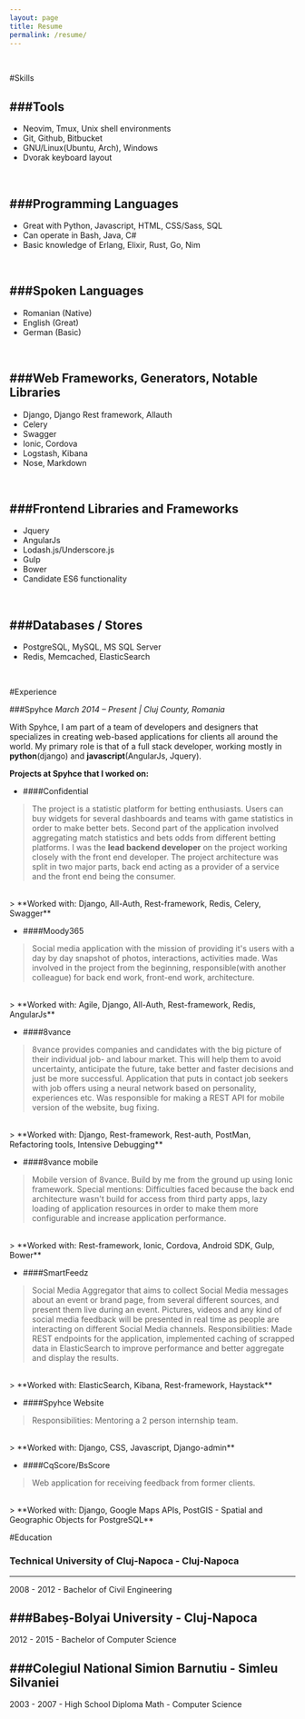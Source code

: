 ```yaml
---
layout: page
title: Resume
permalink: /resume/
---
```


<br/>

#Skills <a href="javascript:window.print()"><i class="resume-print icon-print"></i></a>

###Tools
--------

- Neovim, Tmux, Unix shell environments
- Git, Github, Bitbucket
- GNU/Linux(Ubuntu, Arch), Windows
- Dvorak keyboard layout

<br/>

###Programming Languages
------------

- Great with Python, Javascript, HTML, CSS/Sass, SQL
- Can operate in Bash, Java, C#
- Basic knowledge of Erlang, Elixir, Rust, Go, Nim

<br/>

###Spoken Languages
------------

- Romanian (Native)
- English (Great)
- German (Basic)

<br/>

###Web Frameworks, Generators, Notable Libraries
------------

- Django, Django Rest framework, Allauth
- Celery
- Swagger
- Ionic, Cordova
- Logstash, Kibana
- Nose, Markdown

<br/>

###Frontend Libraries and Frameworks
------------------------------------
- Jquery
- AngularJs
- Lodash.js/Underscore.js
- Gulp
- Bower
- Candidate ES6 functionality

<br/>

###Databases / Stores
------------------------------------
- PostgreSQL, MySQL, MS SQL Server
- Redis, Memcached, ElasticSearch

<br/>

#Experience

###Spyhce
*March 2014 – Present | Cluj County, Romania*

With Spyhce, I am part of a team of developers and designers that specializes in
creating web-based applications for clients all around the world.
My primary role is that of a full stack developer, working mostly in **python**(django)
and **javascript**(AngularJs, Jquery).
<br/>

**Projects at Spyhce that I worked on:**

* ####Confidential
> The project is a statistic platform for betting enthusiasts. Users can buy
> widgets for several dashboards and teams with game statistics in order to make
> better bets. Second part of the application involved aggregating match
> statistics and bets odds from different betting platforms.
> I was the **lead backend developer** on the project working closely with the
> front end developer. The project architecture was split in two major parts,
> back end acting as a provider of a service and the front end being the
> consumer.
<br/>
> **Worked with: Django, All-Auth, Rest-framework, Redis, Celery, Swagger**

* ####Moody365
> Social media application with the mission of providing it's users with a day
> by day snapshot of photos, interactions, activities made.
> Was involved in the project from the beginning, responsible(with another colleague)
> for back end work, front-end work, architecture.
<br/>
> **Worked with: Agile, Django, All-Auth, Rest-framework, Redis, AngularJs**

* ####8vance
> 8vance provides companies and candidates with the big picture of their
> individual job- and labour market. This will help them to avoid uncertainty,
> anticipate the future, take better and faster decisions and just be more
> successful.
> Application that puts in contact job seekers with job offers using a neural
> network based on personality, experiences etc.
> Was responsible for making a REST API for mobile version of the website, bug fixing.
<br/>
> **Worked with: Django, Rest-framework, Rest-auth, PostMan, Refactoring tools, Intensive Debugging**

* ####8vance mobile
> Mobile version of 8vance.
> Build by me from the ground up using Ionic framework.
> Special mentions: Difficulties faced because the back end architecture wasn't
> build for access from third party apps, lazy loading of application resources
> in order to make them more configurable and increase application performance.
<br/>
> **Worked with: Rest-framework, Ionic, Cordova, Android SDK, Gulp, Bower**

* ####SmartFeedz
> Social Media Aggregator that aims to collect Social Media messages about
> an event or brand page, from several different sources, and present them live
> during an event. Pictures, videos and any kind of social media feedback will
> be presented in real time as people are interacting on different Social Media
> channels.
> Responsibilities: Made REST endpoints for the application, implemented caching
> of scrapped data in ElasticSearch to improve performance and better aggregate and
> display the results.
<br/>
> **Worked with: ElasticSearch, Kibana, Rest-framework, Haystack**

* ####Spyhce Website
> Responsibilities: Mentoring a 2 person internship team.
<br/>
> **Worked with: Django, CSS, Javascript, Django-admin**

* ####CqScore/BsScore
> Web application for receiving feedback from former clients.
<br/>
> **Worked with: Django, Google Maps APIs, PostGIS - Spatial and Geographic Objects for PostgreSQL**

#Education

### Technical University of Cluj-Napoca - Cluj-Napoca
--------------------------

2008 - 2012 - Bachelor of Civil Engineering

###Babeș-Bolyai University - Cluj-Napoca
--------------------------

2012 - 2015 - Bachelor of Computer Science

###Colegiul National Simion Barnutiu - Simleu Silvaniei
--------------------------

2003 - 2007 - High School Diploma Math - Computer Science
